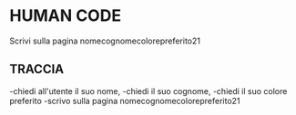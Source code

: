 # HUMAN CODE

Scrivi sulla pagina nomecognomecolorepreferito21

## TRACCIA
-chiedi all'utente il suo nome,
-chiedi il suo cognome,
-chiedi il suo colore preferito
-scrivo sulla pagina nomecognomecolorepreferito21

